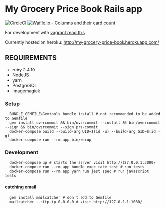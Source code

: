 # My Grocery Price Book Rails app
[![CircleCI](https://circleci.com/gh/my-grocery-price-book/www.svg?style=svg)](https://circleci.com/gh/my-grocery-price-book/www)
[![Waffle.io - Columns and their card count](https://badge.waffle.io/my-grocery-price-book/www.svg?columns=all)](https://waffle.io/my-grocery-price-book/www)

For development with [vagrant read this](https://github.com/my-grocery-price-book/www-infrastructure#setting-up-a-development-enviroment-with-vagrant-and-ansible)

Currently hosted on heroku: http://my-grocery-price-book.herokuapp.com/

## REQUIREMENTS

 * ruby 2.4.10
 * NodeJS
 * yarn
 * PostgreSQL
 * Imagemagick

 
### Setup
 
```
  BUNDLE_GEMFILE=Gemtools bundle install # not recommended to be added to Gemfile
  gem install overcommit && bin/overcommit --install && bin/overcommit --sign && bin/overcommit --sign pre-commit
  docker-compose build --build-arg UID=$(id -u) --build-arg GID=$(id -g)
  docker-compose run --rm app bin/setup
```

### Development

```
  docker-compose up # starts the server visit http://127.0.0.1:3000/
  docker-compose run --rm app bundle exec rake test # run tests
  docker-compose run --rm app yarn run jest spec # run javascript tests
```

#### catching email

```
  gem install mailcatcher # don't add to Gemfile
  mailcatcher --http-ip 0.0.0.0 # visit http://127.0.0.1:1080/
```
